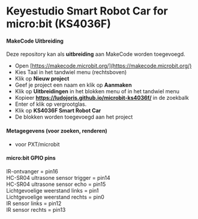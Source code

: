 # Keyestudio Smart Robot Car for micro:bit (KS4036F)

#### MakeCode Uitbreiding

Deze repository kan als **uitbreiding** aan MakeCode worden toegevoegd.

* Open [https://makecode.microbit.org/](https://makecode.microbit.org/)
* Kies Taal in het tandwiel menu (rechtsboven)
* Klik op **Nieuw project**
* Geef je project een naam en klik op **Aanmaken**
* Klik op **Uitbreidingen** in het blokken menu of in het tandwiel menu
* Kopieer **https://ludojoris.github.io/microbit-ks4036f/** in de zoekbalk
* Enter of klik op vergrootglas.
* Klik op **KS4036F Smart Robot Car**
* De blokken worden toegevoegd aan het project

#### Metagegevens (voor zoeken, renderen)

* voor PXT/microbit
<script src="https://makecode.com/gh-pages-embed.js"></script><script>makeCodeRender("{{ site.makecode.home_url }}", "{{ site.github.owner_name }}/{{ site.github.repository_name }}");</script>

#### micro:bit GPIO pins

IR-ontvanger = pin16  
HC-SR04 ultrasone sensor trigger = pin14  
HC-SR04 ultrasone sensor echo  = pin15  
Lichtgevoelige weerstand links = pin1  
Lichtgevoelige weerstand rechts = pin0  
IR sensor links = pin12  
IR sensor rechts = pin13  

